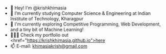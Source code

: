 - 👋 Hey! I'm @krishkhimasia
- 🌱 I’m currently studying Computer Science & Engineering at Indian Institute of Technology, Kharagpur
- 👀 I'm currently exploring Competitive Programming, Web Development, and a tiny bit of Machine Learning!
- 👨🏽‍💻 Check my portfolio out <href="https://krishkhimasia.github.io">here</href>
- 📫 E-mail: khimasiakrish@gmail.com

<!--
**krishkhimasia/krishkhimasia** is a ✨ _special_ ✨ repository because its `README.md` (this file) appears on your GitHub profile.

Here are some ideas to get you started:

- 🔭 I’m currently working on ...
- 👯 I’m looking to collaborate on ...
- 🤔 I’m looking for help with ...
- 💬 Ask me about ...
- 📫 How to reach me: ...
- 😄 Pronouns: ...
- ⚡ Fun fact: ...
-->
